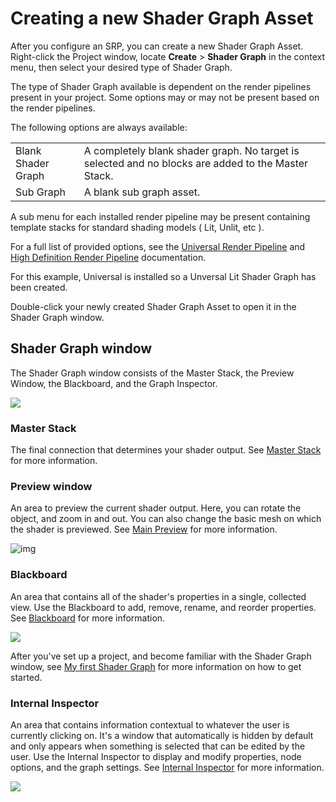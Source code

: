 # Creating a new Shader Graph Asset

After you configure an SRP, you can create a new Shader Graph Asset. Right-click the Project window, locate **Create** > **Shader Graph** in the context menu, then select your desired type of Shader Graph.

The type of Shader Graph available is dependent on the render pipelines present in your project. Some options may or may not be present based on the render pipelines.

The following options are always available:

|       |  | |
|:------------|:----------------|:------------|
| Blank Shader Graph | A completely blank shader graph. No target is selected and no blocks are added to the Master Stack. |
| Sub Graph |  A blank sub graph asset. |

A sub menu for each installed render pipeline may be present containing template stacks for standard shading models ( Lit, Unlit, etc ).

For a full list of provided options, see the [Universal Render Pipeline](https://docs.unity3d.com/Packages/com.unity.render-pipelines.universal@latest) and [High Definition Render Pipeline](https://docs.unity3d.com/Packages/com.unity.render-pipelines.high-definition@latest) documentation.

For this example, Universal is installed so a Unversal Lit Shader Graph has been created.

Double-click your newly created Shader Graph Asset to open it in the Shader Graph window.

## Shader Graph window

The Shader Graph window consists of the Master Stack, the Preview Window, the Blackboard, and the Graph Inspector.

![](images/ShaderGraphWindow.png)

### Master Stack

The final connection that determines your shader output. See [Master Stack]() for more information.

### Preview window

An area to preview the current shader output. Here, you can rotate the object, and zoom in and out. You can also change the basic mesh on which the shader is previewed. See [Main Preview](Main-Preview) for more information.

![img](images/MainPreview.png)

### Blackboard

An area that contains all of the shader's properties in a single, collected view. Use the Blackboard to add, remove, rename, and reorder properties. See [Blackboard](Blackboard) for more information.

![](images/Blackboard.png)

After you've set up a project, and become familiar with the Shader Graph window, see [My first Shader Graph](First-Shader-Graph) for more information on how to get started.

### Internal Inspector

An area that contains information contextual to whatever the user is currently clicking on. It's a window that automatically is hidden by default and only appears when something is selected that can be edited by the user. Use the Internal Inspector to display and modify properties, node options, and the graph settings. See [Internal Inspector](Internal-Inspector.md) for more information.

![](images/Inspector.png)
